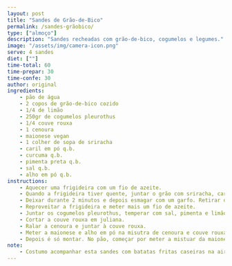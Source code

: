 ```yaml
---
layout: post
title: "Sandes de Grão-de-Bico"
permalink: /sandes-grãobico/
type: ["almoço"]
description: "Sandes recheadas com grão-de-bico, cogumelos e legumes."
image: "/assets/img/camera-icon.png"
serve: 4 sandes
diet: [""]
time-total: 60
time-prepar: 30
time-confe: 30
author: original
ingredients: 
    - pão de água
    - 2 copos de grão-de-bico cozido
    - 1/4 de limão
    - 250gr de cogumelos pleurothus
    - 1/4 couve rouxa
    - 1 cenoura
    - maionese vegan
    - 1 colher de sopa de sriracha
    - caril em pó q.b.
    - curcuma q.b.
    - pimenta preta q.b.
    - sal q.b.
    - alho em pó q.b.
instructions:
    - Aquecer uma frigideira com um fio de azeite. 
    - Quando a frigideira tiver quente, juntar o grão com sriracha, caril, curcuma, pimenta preta e sal.
    - Deixar durante 2 minutos e depois esmagar com um garfo. Retirar do fogão e guardar.
    - Reproveitar a frigideira e meter mais um fio de azeite.
    - Juntar os cogumelos pleurothus, temperar com sal, pimenta e limão. Deixar dourar dos dois lados. Retirar do fogão e guardar.
    - Cortar a couve rouxa em juliana.
    - Ralar a cenoura e juntar à couve rouxa.
    - Meter a maionese e alho em pó na misutra de cenoura e couve rouxa. Ir acrescentando a gosto.
    - Depois é só montar. No pão, começar por meter a mistuar da maionese com couve rouxa e cenoura. Por cima o grão de bico, e depois os cogumelos.
note:
    - Costumo acompanhar esta sandes com batatas fritas caseiras na air fryer.
---
```

